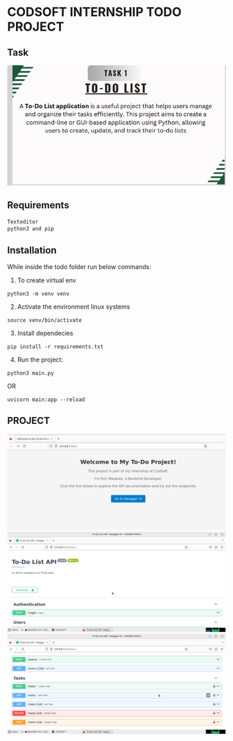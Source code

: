# CODSOFT INTERNSHIP TODO PROJECT
## Task
<img src='./pics/todoTask.png'>

## Requirements
    Texteditor
    python3 and pip
## Installation
While inside the todo folder run below commands:
1. To create virtual env
```
python3 -m venv venv
```
2. Activate the environment linux systems
```
source venv/bin/activate
```
3. Install dependecies
```
pip install -r requirements.txt
```
4. Run the project:
```
python3 main.py
```
OR
```
uvicorn main:app --reload
```

## PROJECT
<img src='./pics/land.png'>

<img src='./pics/home.png'>
<img src='./pics/home1.png'>